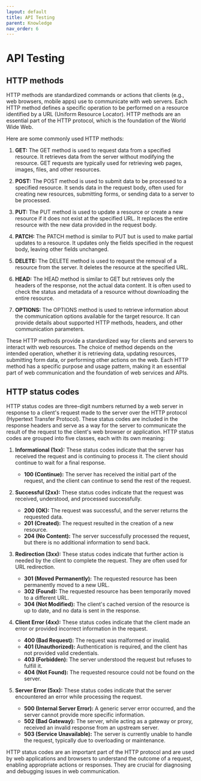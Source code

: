 ```yaml
---
layout: default
title: API Testing
parent: Knowledge
nav_order: 6
---
```


# API Testing

## HTTP methods

HTTP methods are standardized commands or actions that clients (e.g., web browsers, mobile apps) use to communicate with web servers. Each HTTP method defines a specific operation to be performed on a resource identified by a URL (Uniform Resource Locator). HTTP methods are an essential part of the HTTP protocol, which is the foundation of the World Wide Web.

Here are some commonly used HTTP methods:

1. **GET:** The GET method is used to request data from a specified resource. It retrieves data from the server without modifying the resource. GET requests are typically used for retrieving web pages, images, files, and other resources.

2. **POST:** The POST method is used to submit data to be processed to a specified resource. It sends data in the request body, often used for creating new resources, submitting forms, or sending data to a server to be processed.

3. **PUT:** The PUT method is used to update a resource or create a new resource if it does not exist at the specified URL. It replaces the entire resource with the new data provided in the request body.

4. **PATCH:** The PATCH method is similar to PUT but is used to make partial updates to a resource. It updates only the fields specified in the request body, leaving other fields unchanged.

5. **DELETE:** The DELETE method is used to request the removal of a resource from the server. It deletes the resource at the specified URL.

6. **HEAD:** The HEAD method is similar to GET but retrieves only the headers of the response, not the actual data content. It is often used to check the status and metadata of a resource without downloading the entire resource.

7. **OPTIONS:** The OPTIONS method is used to retrieve information about the communication options available for the target resource. It can provide details about supported HTTP methods, headers, and other communication parameters.

These HTTP methods provide a standardized way for clients and servers to interact with web resources. The choice of method depends on the intended operation, whether it is retrieving data, updating resources, submitting form data, or performing other actions on the web. Each HTTP method has a specific purpose and usage pattern, making it an essential part of web communication and the foundation of web services and APIs.

## HTTP status codes

HTTP status codes are three-digit numbers returned by a web server in response to a client's request made to the server over the HTTP protocol (Hypertext Transfer Protocol). These status codes are included in the response headers and serve as a way for the server to communicate the result of the request to the client's web browser or application. HTTP status codes are grouped into five classes, each with its own meaning:

1. **Informational (1xx):** These status codes indicate that the server has received the request and is continuing to process it. The client should continue to wait for a final response.

   - **100 (Continue):** The server has received the initial part of the request, and the client can continue to send the rest of the request.

2. **Successful (2xx):** These status codes indicate that the request was received, understood, and processed successfully.

   - **200 (OK):** The request was successful, and the server returns the requested data.
   - **201 (Created):** The request resulted in the creation of a new resource.
   - **204 (No Content):** The server successfully processed the request, but there is no additional information to send back.

3. **Redirection (3xx):** These status codes indicate that further action is needed by the client to complete the request. They are often used for URL redirection.

   - **301 (Moved Permanently):** The requested resource has been permanently moved to a new URL.
   - **302 (Found):** The requested resource has been temporarily moved to a different URL.
   - **304 (Not Modified):** The client's cached version of the resource is up to date, and no data is sent in the response.

4. **Client Error (4xx):** These status codes indicate that the client made an error or provided incorrect information in the request.

   - **400 (Bad Request):** The request was malformed or invalid.
   - **401 (Unauthorized):** Authentication is required, and the client has not provided valid credentials.
   - **403 (Forbidden):** The server understood the request but refuses to fulfill it.
   - **404 (Not Found):** The requested resource could not be found on the server.

5. **Server Error (5xx):** These status codes indicate that the server encountered an error while processing the request.

   - **500 (Internal Server Error):** A generic server error occurred, and the server cannot provide more specific information.
   - **502 (Bad Gateway):** The server, while acting as a gateway or proxy, received an invalid response from an upstream server.
   - **503 (Service Unavailable):** The server is currently unable to handle the request, typically due to overloading or maintenance.

HTTP status codes are an important part of the HTTP protocol and are used by web applications and browsers to understand the outcome of a request, enabling appropriate actions or responses. They are crucial for diagnosing and debugging issues in web communication.